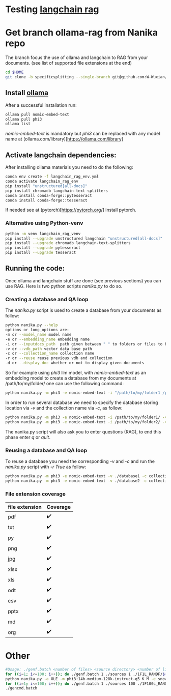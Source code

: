 # Testing [langchain rag](https://github.com/tonykipkemboi/ollama_pdf_rag/blob/main/local_ollama_rag.ipynb)
# Get branch ollama-rag from Nanika repo
The branch focus the use of ollama and langchain to RAG from your documents. (see list of supported file extensions at the end)
```bash
cd $HOME
git clone -b specificsplitting --single-branch git@github.com:W-Wuxian/NANIKA.git
```

## Install [ollama](https://github.com/ollama/ollama?tab=readme-ov-file)
After a successful installation run:
```bash
ollama pull nomic-embed-text 
ollama pull phi3
ollama list
```
*nomic-embed-text* is mandatory but *phi3* can be replaced with any model name at
(ollama.com/library)[https://ollama.com/library]

## Activate langchain dependencies:
After installing ollama materials you need to do the following:
```bash
conda env create -f langchain_rag_env.yml
conda activate langchain_rag_env
pip install "unstructured[all-docs]"
pip install chromadb langchain-text-splitters
conda install conda-forge::pytesseract
conda install conda-forge::tesseract
```
If needed see at (pytorch)[https://pytorch.org/] install pytorch.
### Alternative using Python-venv
```bash
python -m venv langchain_rag_venv
pip install --upgrade unstructured langchain "unstructured[all-docs]"
pip install --upgrade chromadb langchain-text-splitters
pip install --upgrade pytesseract
pip install --upgrade tesseract
```

## Running the code:
Once ollama and langchain stuff are done (see previous sections)
you can use RAG. Here is two python scripts *nanika.py* to do so.
### Creating a database and QA loop
The *nanika.py* script is used to create a database from your documents as follow:
```bash
python nanika.py --help
options or long_options are:
-m or --model_name model name
-e or --embedding_name embedding name
-i or --inputdocs_path  path given between " " to folders or files to be used at RAG step
-v or --vdb_path vector data base path
-c or --collection_name collection name
-r or --reuse reuse previous vdb and collection
-d or --display-doc whether or not to display given documents
```
So for example using *phi3* llm model, with *nomic-embed-text* as an embedding model to create a database from my documents at /path/to/my/folder/ one can use the following command:
```bash
python nanika.py -m phi3 -e nomic-embed-text -i "/path/to/my/folder1 /path/to/my/folder2 /path/to/my/file1"
```
In order to run several database  we need to specify the database storing location via *-v* and the collection name via *-c*, as follow:
```bash
python nanika.py -m phi3 -e nomic-embed-text -i /path/to/my/folder1/ -v ./database1 -c collection1
python nanika.py -m phi3 -e nomic-embed-text -i /path/to/my/folder2/ -v ./database2 -c collection2
```
The nanika.py script will also ask you to enter questions (RAG), to end this phase enter *q* or *quit*.

### Reusing a database and QA loop
To reuse a database you need the corresponding *-v* and *-c* and run the *nanika.py* script with *-r True* as follow:
```bash
python nanika.py -m phi3 -e nomic-embed-text -v ./database1 -c collection1 -r True
python nanika.py -m phi3 -e nomic-embed-text -v ./database2 -c collection2 -r True
```

### File extension coverage

| file extension | Coverage           |
| -------------- | ------------------ |
| pdf            | :heavy_check_mark: |
| txt            | :heavy_check_mark: |
| py             | :heavy_check_mark: |
| png            | :heavy_check_mark: |
| jpg            | :heavy_check_mark: |
| xlsx           | :heavy_check_mark: |
| xls            | :heavy_check_mark: |
| odt            | :heavy_check_mark: |
| csv            | :heavy_check_mark: |
| pptx           | :heavy_check_mark: |
| md             | :heavy_check_mark: |
| org            | :heavy_check_mark: |

# Other

```bash
#Usage: ./genf.batch <number of files> <source directory> <number of lines> <repository directory> <file format extension>
for ((i=1; i<=100; i++)); do ./genf.batch 1 ./sources 1 ./1F1L_RANDF/${i}_RANDF_MD txt; done
python nanika.py -a OLE -m phi3:14b-medium-128k-instruct-q5_K_M -e snowflake-arctic-embed:335m -i "/home/vlederer/Bureau/HDR/FILE/1F1L_RANDF/1_RANDF_MD/file_1.md" -v 1F1LRANDF -c 1F1LRANDF -b "hermes" -d True
for ((i=1; i<=100; i++)); do ./genf.batch 1 ./sources 100 ./1F100L_RANDF/${i}_RANDF_MD txt; done
./gencmd.batch
```
